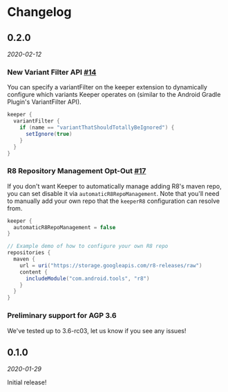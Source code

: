 Changelog
=========

0.2.0
-----

_2020-02-12_

### New Variant Filter API [#14](https://github.com/slackhq/keeper/pull/14)
You can specify a variantFilter on the keeper extension to dynamically configure which variants Keeper 
operates on (similar to the Android Gradle Plugin's VariantFilter API).

```groovy
keeper {
  variantFilter {
    if (name == "variantThatShouldTotallyBeIgnored") {
      setIgnore(true)
    }
  }
}
```

### R8 Repository Management Opt-Out [#17](https://github.com/slackhq/keeper/pull/17)
If you don't want Keeper to automatically manage adding R8's maven repo, you can set disable it via 
`automaticR8RepoManagement`. Note that you'll need to manually add your own repo that the `keeperR8` 
configuration can resolve from.

```groovy
keeper {
  automaticR8RepoManagement = false
}

// Example demo of how to configure your own R8 repo
repositories {
  maven {
    url = uri("https://storage.googleapis.com/r8-releases/raw")
    content {
      includeModule("com.android.tools", "r8")
    }
  }
}
```

### Preliminary support for AGP 3.6

We've tested up to 3.6-rc03, let us know if you see any issues!

0.1.0
-----

_2020-01-29_

Initial release!
